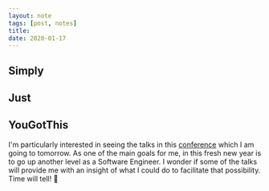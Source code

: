 ```yaml
---
layout: note
tags: [post, notes]
title: 
date: 2020-01-17
---
```


## Simply

## Just

## YouGotThis
I'm particularly interested in seeing the talks in this [conference](https://2020.yougotthis.io/) which I am going to tomorrow. As one of the main goals for me, in this fresh new year is to go up another level as a Software Engineer. I wonder if some of the talks will provide me with an insight of what I could do to facilitate that possibility. Time will tell! 👋